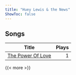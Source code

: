 ```yaml
---
title: "Huey Lewis & the News"
ShowToc: false
---
```


## Songs
Title | Plays 
----- | -----: 
[The Power Of Love](/songs/the-power-of-love) | 1

{{< more >}}